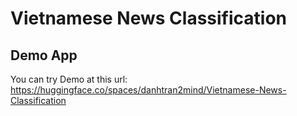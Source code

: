 # Vietnamese News Classification

## Demo App
You can try Demo at this url: https://huggingface.co/spaces/danhtran2mind/Vietnamese-News-Classification
